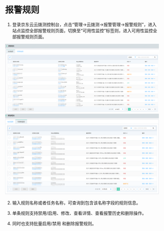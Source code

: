 # 报警规则  
1. 登录京东云云拨测控制台，点击“管理->云拨测->报警管理->报警规则”，进入站点监控全部报警规则页面，切换至“可用性监控”标签则，进入可用性监控全部报警规则页面。

![规则列表1](../../../../../image/Cloud-Detection/site-alarmrules.png)
![规则列表2](../../../../../image/Cloud-Detection/usa-alarmrules.png)

2. 输入规则名称或者任务名称，可查询到包含该名称字段的规则信息。  

3. 单条规则支持禁用/启用、修改、查看详情、查看报警历史和删除操作。  

4. 同时也支持批量启用/禁用 和删除报警规则。
